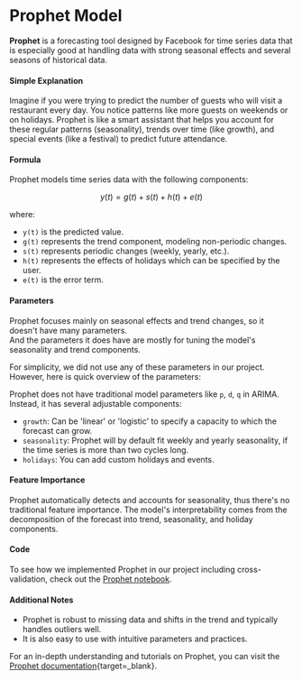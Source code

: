 # Prophet Model

**Prophet** is a forecasting tool designed by Facebook for time series data that is especially good at handling data with strong seasonal effects and several seasons of historical data.

#### Simple Explanation

Imagine if you were trying to predict the number of guests who will visit a restaurant every day. You notice patterns like more guests on weekends or on holidays. Prophet is like a smart assistant that helps you account for these regular patterns (seasonality), trends over time (like growth), and special events (like a festival) to predict future attendance.

#### Formula

Prophet models time series data with the following components:
```math
y(t) = g(t) + s(t) + h(t) + e(t)
```
where:

- `y(t)` is the predicted value.
- `g(t)` represents the trend component, modeling non-periodic changes.
- `s(t)` represents periodic changes (weekly, yearly, etc.).
- `h(t)` represents the effects of holidays which can be specified by the user.
- `e(t)` is the error term.

#### Parameters

Prophet focuses mainly on seasonal effects and trend changes, so it doesn't have many parameters.<br>
And the parameters it does have are mostly for tuning the model's seasonality and trend components. <br>

For simplicity, we did not use any of these parameters in our project.<br>
However, here is quick overview of the parameters:

Prophet does not have traditional model parameters like `p`, `d`, `q` in ARIMA. Instead, it has several adjustable components:

- `growth`: Can be 'linear' or 'logistic' to specify a capacity to which the forecast can grow.
- `seasonality`: Prophet will by default fit weekly and yearly seasonality, if the time series is more than two cycles long.
- `holidays`: You can add custom holidays and events.

#### Feature Importance

Prophet automatically detects and accounts for seasonality, thus there's no traditional feature importance. The model's interpretability comes from the decomposition of the forecast into trend, seasonality, and holiday components.

#### Code

[//]: # (TODO: Add link to notebook)
To see how we implemented Prophet in our project including cross-validation, check out the [Prophet notebook]().

#### Additional Notes

- Prophet is robust to missing data and shifts in the trend and typically handles outliers well.
- It is also easy to use with intuitive parameters and practices.

For an in-depth understanding and tutorials on Prophet, you can visit the [Prophet documentation](https://facebook.github.io/prophet/docs/quick_start.html){target=_blank}.
